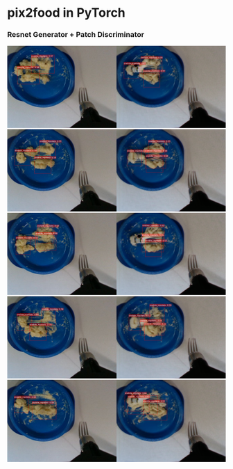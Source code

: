 # pix2food in PyTorch

### Resnet Generator + Patch Discriminator
![](result/512best_0060_5_finishcomb.png)
![](result/512best_0061_5_finishcomb.png)
![](result/512best_0062_5_finishcomb.png)
![](result/512best_0063_5_finishcomb.png)
![](result/512best_0064_5_finishcomb.png)
